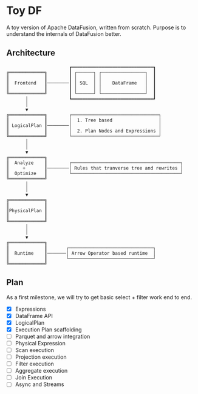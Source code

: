 # Toy DF

A toy version of Apache DataFusion, written from scratch. Purpose is to understand the internals of DataFusion better.

## Architecture

```
                       ┏━━━━━━━━━━━━━━━━━━━━━━━━━━━━━━┓         
╔═════════════╗        ┃ ┌──────┐ ┌────────────────┐  ┃         
║             ║        ┃ │      │ │                │  ┃         
║  Frontend   ║────────┃ │ SQL  │ │    DataFrame   │  ┃         
║             ║        ┃ │      │ │                │  ┃         
╚═════════════╝        ┃ └──────┘ └────────────────┘  ┃         
       │               ┗━━━━━━━━━━━━━━━━━━━━━━━━━━━━━━┛         
       │                                                        
       ▼                                                        
╔═════════════╗        ┌────────────────────────────────┐       
║             ║        │  1. Tree based                 │       
║ LogicalPlan ║────────│                                │       
║             ║        │  2. Plan Nodes and Expressions │       
╚═════════════╝        └────────────────────────────────┘       
       │                                                        
       │                                                        
       ▼                                                        
╔═════════════╗                                                 
║  Analyze    ║        ┌────────────────────────────────────────┐
║     +       ║────────│ Rules that tranverse tree and rewrites │
║  Optimize   ║        └────────────────────────────────────────┘
╚═════════════╝                                                 
       │                                                        
       │                                                        
       ▼                                                        
╔═════════════╗                                                 
║             ║                                                 
║PhysicalPlan ║                                                 
║             ║                                                 
╚═════════════╝                                                 
       │                                                        
       │                                                        
       ▼                                                        
╔═════════════╗                                                 
║             ║       ┌───────────────────────────────┐         
║  Runtime    ║───────│ Arrow Operator based runtime  │         
║             ║       └───────────────────────────────┘         
╚═════════════╝                                                 
```

## Plan

As a first milestone, we will try to get basic select + filter work end to end.
- [x] Expressions
- [x] DataFrame API
- [x] LogicalPlan
- [x] Execution Plan scaffolding
- [ ] Parquet and arrow integration
- [ ] Physical Expression
- [ ] Scan execution
- [ ] Projection execution
- [ ] Filter execution
- [ ] Aggregate execution
- [ ] Join Execution
- [ ] Async and Streams
